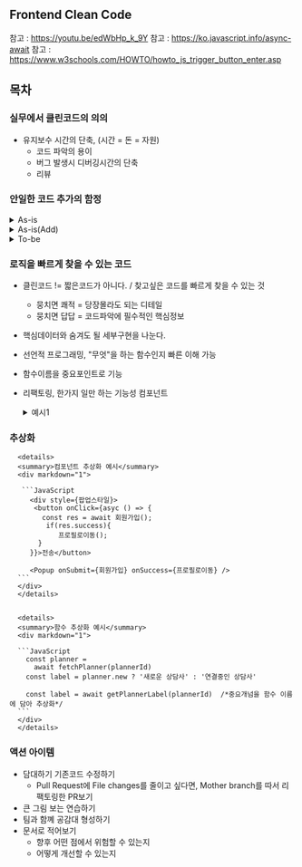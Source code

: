 ## Frontend Clean Code
참고 : https://youtu.be/edWbHp_k_9Y
참고 : https://ko.javascript.info/async-await
참고 : https://www.w3schools.com/HOWTO/howto_js_trigger_button_enter.asp

## 목차
### 실무에서 클린코드의 의의
  * 유지보수 시간의 단축, (시간 = 돈 = 자원)
     * 코드 파악의 용이
     * 버그 발생시 디버깅시간의 단축
     * 리뷰
     
### 안일한 코드 추가의 함정
  <details>
  <summary>As-is</summary>  
  <div markdown="1">

  ```JavaScript
  function QuestingPage(){
    async function handleQuesetionSubmit(){
      const 약관동의 = await 약관동의_받아오기();
      if(!약관동의){
        await = 약관동의_팝업열기();
      }
      await 질문전송(questionValue);
      alert("질문이 등록되었어요.");
    }
    return(
      <main>
        <form>
          <textarea placeholder="어떤 내용이 궁금한거요?"/>
          <Button onClick={handleQustionSubmit}질문하기</Button>
        </form>
      </main>
    )
  }
  ```
  </div>
  </details>
  
  <details>
  <div markdown="1">
    1. 하나의 목적인 코드가 떨어져 있어서 이후 기능탐색시 미로찾기를 해야한다. =응집도<br/>
    2. handleQuestionSubmit 함수가 3가지 일을 하고 있다. =단일책임<br/>
    3. 함수의 세부 구현단계가 제각각이다. =추상화
  </div>
 
  <summary>As-is(Add)</summary>  
  <div markdown="1">

  ```JavaScript
  function QuestingPage(){
    const [popupOpened, setPopupOpened] = useState(false);
    async function handleQuesetionSubmit(){
      const 약관동의 = await 약관동의_받아오기();
      if(연결전문가 !== null){
          setPopupOpened(true);
      }else
        const 약관동의 = await 약관동의_받아오기();
        if(!약관동의){
          await 약괸동의_팝업열기();
        }
      await 질문전송(questionValue);
      alert("질문이 등록되었어요.");
    }
    return(
      <main>
        <form>
          <textarea placeholder="어떤 내용이 궁금한거요?"/>
          <Button onClick={handleQustionSubmit}질문하기</Button>
        </form>
        {popupOpened && {
          <연결전문가 팝업 onSubmit ={handleMyExpertQuestionSubmit} />
        }}
      </main>
    );
  ```
  </div>
  </details>
  
  <details>
  <summary>To-be</summary>  
  <div markdown="1">
    
  ```JavaScript
  function QuestingPage(){
    const 연결전문가 = useFetch(연결전문가_받아오기);
    
    async function handleQuesetionSubmit(){
      await 질문전송(questionValue);
      alert("질문이 등록되었어요.");
     
    async function handleMyExpertQuestionSubmit(){
      await 연결전문가_질문전송(questionValue, 연결전문가.id);
      alert(`${연결전문가.name}에게 질문이 등록되었어요.`);
    } 
     return(
      <main>
        <form>
          <textarea placeholder="어떤 내용이 궁금한거요?"/>
          {연결전문가.connected ? (
            <PopupTriggerButton
              popup={(
                <연결전문가가 팝업
                  onButtonSubmit={handleExpertQuestionSubmit}/>
              )}
            질문하기 </PopupTriggerButton>
           
           <Button onClick ={async () => {
            await openPopupToNotAgreedUsers();
            await handleMyExpertQuestionSubmit();
           }}
           </Button>
          </form>
      </main>
    );
  }
  async functon openPopupToNotAgreedUser(){
    const 약관동의 = await 약관동의_받아오기();
    if(!약관동의){
      await 약관동의_팝업열기();
    }
  }
  ```
  </div>
  </details>
  
### 로직을 빠르게 찾을 수 있는 코드 
*  클린코드 != 짧은코드가 아니다. / 찾고싶은 코드를 빠르게 찾을 수 있는 것
   * 뭉치면 쾌적 = 당장몰라도 되는 디테일
   * 뭉치면 답답 = 코드파악에 필수적인 핵심정보
* 핵심데이터와 숨겨도 될 세부구현을 나눈다.
* 선언적 프로그래밍, "무엇"을 하는 함수인지 빠른 이해 가능
* 함수이름을 중요포인트로 기능
* 리팩토링, 한가지 일만 하는 기능성 컴포넌트
      <details>
      <summary>예시1</summary>  
      <div markdown="1">

      ```JavaScript
      <button onClick={async () => {  /*버튼 클릭 함수에 로그찍는 함수와 API 콜이 석여 있다.*/
        log('제출 버튼 클릭')
        await openConfirm();
      }} />  


      <LogClick message="제출 버튼 클릭">  /*로그는 버튼을 감싼 컴포넌트에서 찍고, 버튼 클릭함수에서는 API콜만 신경쓴다*/
        <button onClick={openConfirm}/>
      <LogClick>
      ```
      </div>
      </details> 
        
      <details>
      <summary>예시2</summary>  
      <div markdown="1">

      ```JavaScript
      const targetRef = useRef(null);  /*Impresstion 옵저버를 다는 코드 세부 구현과 API 콜을 하는 코드가 섞여있다.*/
      useEffect(() => {
        const observer = new IntersectionObserver(
          ([{isIntersecting}]) => {
            if(isIntersection) {
              fetchCats(nextPage_;
            }
          }
        );
        return () => {
          observer.unobserver(targetRef.current);
        }
      };
        
      <InersectionArea onImpresstion={() => fetchCats(nextPage)} /> /*Impression 옵저버 세부 구현은 감싼 컴포넌트에 숨겨두고, 사용하는 입장에서는 Impression시 API 콜만 신경쓴다. */
      <div>더보기</div>

      ```
      </div>
      </details> 
        
      <details>
      <summary>예시3 -한글변수명 사용</summary>  
      <div markdown="1">

      ```JavaScript
        const 패널티풀림 = reasons.indexOF('PENALTY') > -1;
        const 평정4점이상 =review.rate >= 80;
        
        if(패널티풀림){
          return
        }
        if(평점 4점이상){
        }
        
        const 설계사정보팝업_노출 = 12345;
        const 설계사정보팝업_확인 = 54321;
        
        const handleMatchPlanner = async () => {
          log(설계사정보팝업_노출);
          const confirmed = await openConfirm();
          if(confirmed){
            log(설계사정보팝업_확인);
            goToChat(plannerId);
          }
        }

      ```
      </div>
      </details>
        
### 추상화
      <details>
      <summary>컴포넌트 추상화 예시</summary>  
      <div markdown="1">
      
       ```JavaScript
         <div style={팝업스타일}>
          <button onClick={asyc () => {
            const res = await 회원가입();
             if(res.success){
                프로필로이동();
           }
         }}>전송</button>

         <Popup onSubmit={회원가입} onSuccess={프로필로이동} />
      ```
      </div>
      </details> 
 
 
      <details>
      <summary>함수 추상화 예시</summary>  
      <div markdown="1">

      ```JavaScript
        const planner = 
          await fetchPlanner(plannerId)
        const label = planner.new ? '새로운 상담사' : '연결중인 상담사'
        
        const label = await getPlannerLabel(plannerId)  /*중요개넘을 함수 이름에 담아 추상화*/
      ```
      </div>
      </details> 

### 액션 아이템
* 담대하기 기존코드 수정하기
  * Pull Request에 File changes를 줄이고 싶다면, Mother branch를 따서 리팩토링한 PR보기
* 큰 그림 보는 연습하기
* 팀과 함꼐 공감대 형성하기
* 문서로 적어보기
  * 향후 어떤 점에서 위험할 수 있는지
  * 어떻게 개선할 수 있는지 
